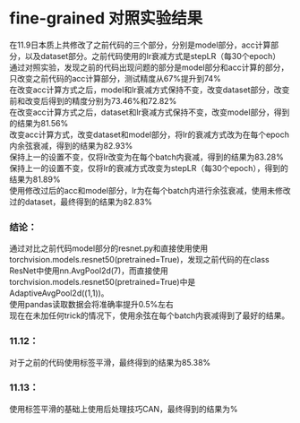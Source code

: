 fine-grained 对照实验结果 
====
在11.9日本质上共修改了之前代码的三个部分，分别是model部分，acc计算部分，以及dataset部分。之前代码使用的lr衰减方式是stepLR（每30个epoch）<br>
通过对照实验，发现之前的代码出现问题的部分是model部分和acc计算的部分，只改变之前代码的acc计算部分，测试精度从67%提升到74%<br>
在改变acc计算方式之后，model和lr衰减方式保持不变，改变dataset部分，改变前和改变后得到的精度分别为73.46%和72.82%<br>
在改变acc计算方式之后，dataset和lr衰减方式保持不变，改变model部分，得到的结果为81.56%<br>
改变acc计算方式，改变dataset和model部分，将lr的衰减方式改为在每个epoch内余弦衰减，得到的结果为82.93%<br>
保持上一的设置不变，仅将lr改变为在每个batch内衰减，得到的结果为83.28%<br>
保持上一的设置不变，仅将lr的衰减方式改变为stepLR（每30个epoch），得到的结果为81.89%<br>
使用修改过后的acc和model部分，lr为在每个batch内进行余弦衰减，使用未修改过的dataset，最终得到的结果为82.83%<br>
### 结论：
通过对比之前代码model部分的resnet.py和直接使用使用torchvision.models.resnet50(pretrained=True)，发现之前代码的在class ResNet中使用nn.AvgPool2d(7)，而直接使用torchvision.models.resnet50(pretrained=True)中是AdaptiveAvgPool2d((1,1))。<br>
使用pandas读取数据会将准确率提升0.5%左右<br>
现在在未加任何trick的情况下，使用余弦在每个batch内衰减得到了最好的结果。<br>

### 11.12：
对于之前的代码使用标签平滑，最终得到的结果为85.38%<br>
### 11.13：
使用标签平滑的基础上使用后处理技巧CAN，最终得到的结果为%<br>
